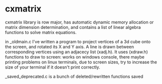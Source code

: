 # cxmatrix
cxmatrix library is row major,
has automatic dynamic memory allocation or matrix dimension determination,
and contains a list of linear algebra functions to solve matrix equations.

in _oldmain.c I've written a program to project vertices of a 3d cube onto the screen, and rotated its X and Y axis. A line is drawn between corresponding vertices using an adjacecy list (xadj.h). It uses (xdraw.h) functions to draw to screen: works on windows console, there maybe printing problems on linux terminals, due to screen sizes, try to increase the size of your terminal if it doesn't print correctly.

_saved_deprecated.c is a bunch of deleted/rewritten functions saved
